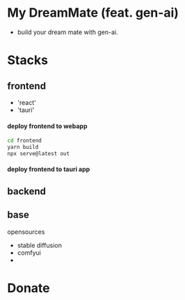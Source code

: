 # My DreamMate (feat. gen-ai)

- build your dream mate with gen-ai.

# Stacks

## frontend

- 'react'
- 'tauri'

#### deploy frontend to webapp

```bash
cd frontend
yarn build
npx serve@latest out
```
#### deploy frontend to tauri app

## backend


## base

opensources
- stable diffusion
- comfyui
- 

# Donate

